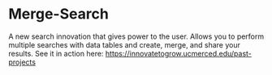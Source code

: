 # Merge-Search
A new search innovation that gives power to the user. Allows you to perform multiple searches with data tables and create, merge, and share your results.
See it in action here: https://innovatetogrow.ucmerced.edu/past-projects
